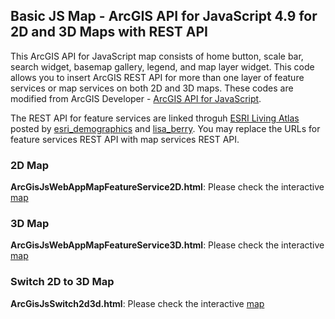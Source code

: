 ## Basic JS Map - ArcGIS API for JavaScript 4.9 for 2D and 3D Maps with REST API

This ArcGIS API for JavaScript map consists of home button, scale bar, search widget, basemap gallery, legend, and map layer widget. This code allows you to insert ArcGIS REST API for more than one layer of feature services or map services on both 2D and 3D maps.  These codes are modified from ArcGIS Developer - [ArcGIS API for JavaScript](https://developers.arcgis.com/javascript/latest/sample-code/index.html).
  
The REST API for feature services are linked throguh [ESRI Living Atlas]("https://livingatlas.arcgis.com/en/") posted by [esri_demographics](https://www.arcgis.com/home/search.html?q=owner%3Aesri_demographics&start=1&sortOrder=true&sortField=relevance#content") and [lisa_berry]("https://www.arcgis.com/home/search.html?q=owner%3Alisa_berry&restrict=false&start=1&sortOrder=true&sortField=relevance"). You may replace the URLs for feature services REST API with map services REST API.


### 2D Map

**ArcGisJsWebAppMapFeatureService2D.html**: Please check the interactive [map](https://datalatitude.neocities.org/ArcGisJsWebAppMapFeatureService2D.html)  


### 3D Map

**ArcGisJsWebAppMapFeatureService3D.html**: Please check the interactive [map](https://datalatitude.neocities.org/ArcGisJsWebAppMapFeatureService3D.html)   


### Switch 2D to 3D Map

**ArcGisJsSwitch2d3d.html**: Please check the interactive [map](https://datalatitude.neocities.org/ArcGisJsSwitch2d3d.html)   
